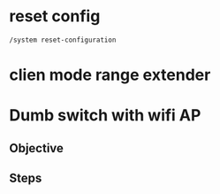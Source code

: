 # reset config

`/system reset-configuration`

# clien mode range extender



# Dumb switch with wifi AP

## Objective

## Steps

